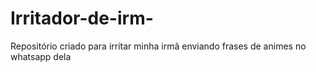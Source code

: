 # Irritador-de-irm-
Repositório criado para irritar minha irmã enviando frases de animes no whatsapp dela
